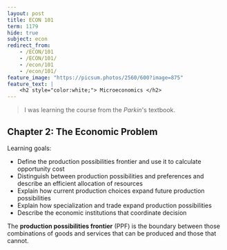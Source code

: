 ```yaml
---
layout: post
title: ECON 101
term: 1179
hide: true
subject: econ
redirect_from:
    - /ECON/101
    - /ECON/101/
    - /econ/101
    - /econ/101/
feature_image: "https://picsum.photos/2560/600?image=875"
feature_text: |
    <h2 style="color:white;"> Microeconomics </h2>
---
```


> I was learning the course from the *Parkin*'s textbook.

## Chapter 2: The Economic Problem

Learning goals:
- Define the production possibilities frontier and use it to calculate opportunity cost
- Distinguish between production possibilities and preferences and describe an efficient allocation of resources
- Explain how current production choices expand future production possibilities
- Explain how specialization and trade expand production possibilities
- Describe the economic institutions that coordinate decision

The **production possibilities frontier** (PPF) is the boundary between those combinations of goods and services that can be produced and those that cannot.
